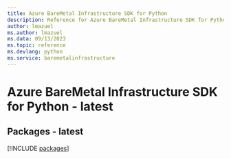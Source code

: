 ```yaml
---
title: Azure BareMetal Infrastructure SDK for Python
description: Reference for Azure BareMetal Infrastructure SDK for Python
author: lmazuel
ms.author: lmazuel
ms.data: 09/13/2023
ms.topic: reference
ms.devlang: python
ms.service: baremetalinfrastructure
---
```

# Azure BareMetal Infrastructure SDK for Python - latest
## Packages - latest
[!INCLUDE [packages](baremetal-infrastructure-index.md)]